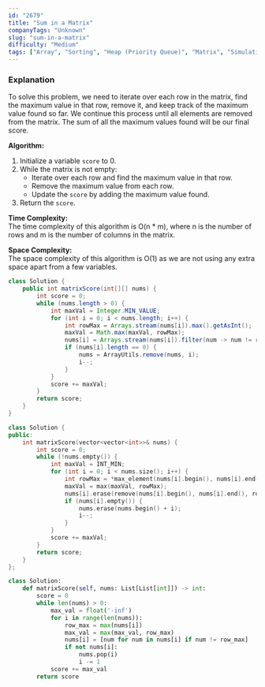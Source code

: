 ```yaml
---
id: "2679"
title: "Sum in a Matrix"
companyTags: "Unknown"
slug: "sum-in-a-matrix"
difficulty: "Medium"
tags: ["Array", "Sorting", "Heap (Priority Queue)", "Matrix", "Simulation"]
---
```


### Explanation

To solve this problem, we need to iterate over each row in the matrix, find the maximum value in that row, remove it, and keep track of the maximum value found so far. We continue this process until all elements are removed from the matrix. The sum of all the maximum values found will be our final score.

**Algorithm:**
1. Initialize a variable `score` to 0.
2. While the matrix is not empty:
   - Iterate over each row and find the maximum value in that row.
   - Remove the maximum value from each row.
   - Update the `score` by adding the maximum value found.
3. Return the `score`.

**Time Complexity:**\
The time complexity of this algorithm is O(n * m), where n is the number of rows and m is the number of columns in the matrix.

**Space Complexity:**\
The space complexity of this algorithm is O(1) as we are not using any extra space apart from a few variables.
```java
class Solution {
    public int matrixScore(int[][] nums) {
        int score = 0;
        while (nums.length > 0) {
            int maxVal = Integer.MIN_VALUE;
            for (int i = 0; i < nums.length; i++) {
                int rowMax = Arrays.stream(nums[i]).max().getAsInt();
                maxVal = Math.max(maxVal, rowMax);
                nums[i] = Arrays.stream(nums[i]).filter(num -> num != rowMax).toArray();
                if (nums[i].length == 0) {
                    nums = ArrayUtils.remove(nums, i);
                    i--;
                }
            }
            score += maxVal;
        }
        return score;
    }
}
```

```cpp
class Solution {
public:
    int matrixScore(vector<vector<int>>& nums) {
        int score = 0;
        while (!nums.empty()) {
            int maxVal = INT_MIN;
            for (int i = 0; i < nums.size(); i++) {
                int rowMax = *max_element(nums[i].begin(), nums[i].end());
                maxVal = max(maxVal, rowMax);
                nums[i].erase(remove(nums[i].begin(), nums[i].end(), rowMax), nums[i].end());
                if (nums[i].empty()) {
                    nums.erase(nums.begin() + i);
                    i--;
                }
            }
            score += maxVal;
        }
        return score;
    }
};
```

```python
class Solution:
    def matrixScore(self, nums: List[List[int]]) -> int:
        score = 0
        while len(nums) > 0:
            max_val = float('-inf')
            for i in range(len(nums)):
                row_max = max(nums[i])
                max_val = max(max_val, row_max)
                nums[i] = [num for num in nums[i] if num != row_max]
                if not nums[i]:
                    nums.pop(i)
                    i -= 1
            score += max_val
        return score
```